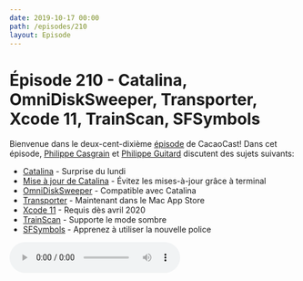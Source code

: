 ```yaml
---
date: 2019-10-17 00:00
path: /episodes/210
layout: Episode
---
```

# Épisode 210 - Catalina, OmniDiskSweeper, Transporter, Xcode 11, TrainScan, SFSymbols
<p>Bienvenue dans le deux-cent-dixi&egrave;me&nbsp;<a href="https://cacaocast.com/media/cacaocast_210.mp3" title="CacaoCast Episode 210">épisode</a> de CacaoCast! Dans cet épisode, <a href="http://www.twitter.com/philippec" title="Philippe Casgrain sur Twitter">Philippe Casgrain</a> et <a href="http://www.twitter.com/philippeguitard" title="Philippe Guitard sur Twitter">Philippe Guitard</a> discutent des sujets suivants:</p>
<ul>
<li><a href="https://www.apple.com/ca/fr/macos/catalina/" title="Catalina">Catalina</a> - Surprise du lundi</li>
<li><a href="https://forum.xojo.com/56341-blocking-catalina" title="Catalina">Mise à jour de Catalina</a> - Évitez les mises-à-jour grâce à terminal</li>
<li><a href="https://www.omnigroup.com/blog/omnidisksweeper-catalina" title="OmniDiskSweeper">OmniDiskSweeper</a> - Compatible avec Catalina</li>
<li><a href="https://developer.apple.com/news/?id=10152019a&1571171592" title="Transporter">Transporter</a> - Maintenant dans le Mac App Store</li>
<li><a href="https://developer.apple.com/app-store/submissions/" title="Xcode 11">Xcode 11</a> - Requis dès avril 2020</li>
<li><a href="https://trainscan.ca" title="TrainScan">TrainScan</a> - Supporte le mode sombre</li>
<li><a href="https://www.avanderlee.com/swift/sf-symbols-guide/" title="SFSymbols">SFSymbols</a> - Apprenez à utiliser la nouvelle police</li>
</ul>
<p><audio controls><source src="https://cacaocast.com/media/cacaocast_210.mp3" type="audio/mpeg"><source src="https://cacaocast.com/media/cacaocast_210.mp3" type="audio/mp4">Votre navigateur ne supporte pas l'élément audio / Your browser does not support the audio element.</audio></p>
